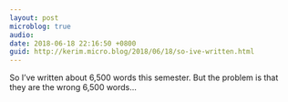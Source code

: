 ```yaml
---
layout: post
microblog: true
audio: 
date: 2018-06-18 22:16:50 +0800
guid: http://kerim.micro.blog/2018/06/18/so-ive-written.html
---
```

So I’ve written about 6,500 words this semester. But the problem is that they are the wrong 6,500 words…

